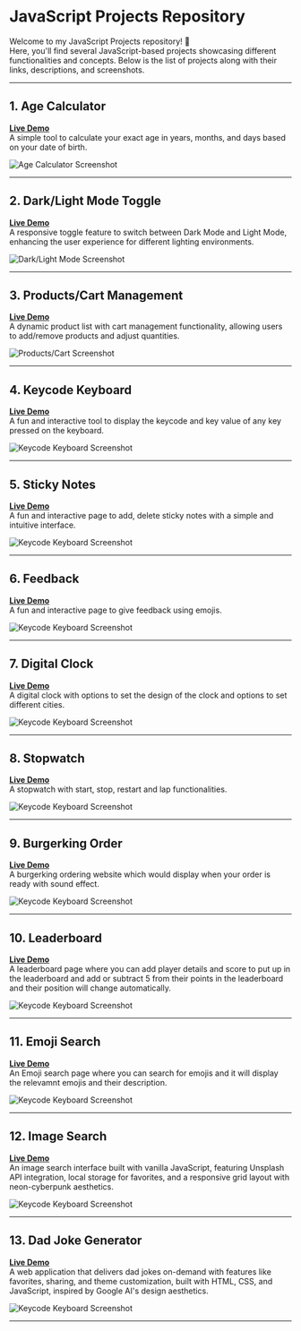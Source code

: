 # JavaScript Projects Repository

Welcome to my JavaScript Projects repository! 🎉  
Here, you'll find several JavaScript-based projects showcasing different functionalities and concepts. Below is the list of projects along with their links, descriptions, and screenshots.

---

## 1. Age Calculator
**[Live Demo](https://amanmishra11.github.io/js-2/)**  
A simple tool to calculate your exact age in years, months, and days based on your date of birth.

![Age Calculator Screenshot](./assets/age.png)

---

## 2. Dark/Light Mode Toggle
**[Live Demo](https://amanmishra11.github.io/js-2/dark.html)**  
A responsive toggle feature to switch between Dark Mode and Light Mode, enhancing the user experience for different lighting environments.

![Dark/Light Mode Screenshot](./assets/dark.jpg)

---

## 3. Products/Cart Management
**[Live Demo](https://amanmishra11.github.io/js-2/products.html)**  
A dynamic product list with cart management functionality, allowing users to add/remove products and adjust quantities.

![Products/Cart Screenshot](./assets/products.png)

---

## 4. Keycode Keyboard
**[Live Demo](https://amanmishra11.github.io/js-2/keycode.html)**  
A fun and interactive tool to display the keycode and key value of any key pressed on the keyboard.

![Keycode Keyboard Screenshot](./assets/keycode.png)

---

## 5. Sticky Notes
**[Live Demo](https://amanmishra11.github.io/js-2/sticky.html)**  
A fun and interactive page to add, delete sticky notes with a simple and intuitive interface.

![Keycode Keyboard Screenshot](./assets/sticky.png)

---

## 6. Feedback
**[Live Demo](https://amanmishra11.github.io/js-2/feedback.html)**  
A fun and interactive page to give feedback using emojis.

![Keycode Keyboard Screenshot](./assets/feedback.png)

---

## 7. Digital Clock
**[Live Demo](https://amanmishra11.github.io/js-2/clock.html)**  
A digital clock with options to set the design of the clock and options to set different cities. 

![Keycode Keyboard Screenshot](./assets/clock.png)

---

## 8. Stopwatch
**[Live Demo](https://amanmishra11.github.io/js-2/stopwatch.html)**  
A stopwatch with start, stop, restart and lap functionalities. 

![Keycode Keyboard Screenshot](./assets/stopwatch.png)

---

## 9. Burgerking Order
**[Live Demo](https://amanmishra11.github.io/js-2/burgerking.html)**  
A burgerking ordering website which would display when your order is ready with sound effect. 

![Keycode Keyboard Screenshot](./assets/burgerking.png)

---

## 10. Leaderboard
**[Live Demo](https://amanmishra11.github.io/js-2/leaderboard.html)**  
A leaderboard page where you can add player details and score to put up in the leaderboard and add or subtract 5 from their points in the leaderboard and their position will change automatically. 

![Keycode Keyboard Screenshot](./assets/leaderboard.png)

---

## 11. Emoji Search
**[Live Demo](https://amanmishra11.github.io/js-2/emoji.html)**  
An Emoji search page where you can search for emojis and it will display the relevamnt emojis and their description.

![Keycode Keyboard Screenshot](./assets/emoji.png)

---

## 12. Image Search
**[Live Demo](https://amanmishra11.github.io/js-2/image.html)**  
An image search interface built with vanilla JavaScript, featuring Unsplash API integration, local storage for favorites, and a responsive grid layout with neon-cyberpunk aesthetics.

![Keycode Keyboard Screenshot](./assets/image.png)

---

## 13. Dad Joke Generator
**[Live Demo](https://amanmishra11.github.io/js-2/dadjoke.html)**  
A web application that delivers dad jokes on-demand with features like favorites, sharing, and theme customization, built with HTML, CSS, and JavaScript, inspired by Google AI's design aesthetics.

![Keycode Keyboard Screenshot](./assets/dadjoke.png)

---


